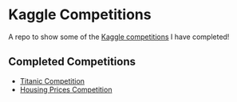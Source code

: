 # Kaggle Competitions

A repo to show some of the [Kaggle competitions](https://www.kaggle.com/yashmatharu/competitions?tab=active) I have completed!

## Completed Competitions
* [Titanic Competition](https://www.kaggle.com/c/titanic)
* [Housing Prices Competition](https://www.kaggle.com/c/house-prices-advanced-regression-techniques)


